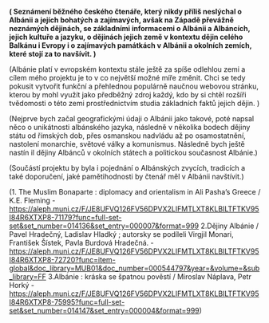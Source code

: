 
**( Seznámení běžného českého čtenáře, který nikdy příliš neslýchal o Albánii a jejích bohatých a zajímavých, avšak na Západě převážně neznámých dějinách, se základními informacemi o Albánii a Albáncích, jejich kultuře a jazyku, o dějinách jejich země v kontextu dějin celého Balkánu i Evropy i o zajímavých památkách v Albánii a okolních zemích, které stojí za to navšívit. )**

(Albánie platí v evropském kontextu stále ještě za spíše odlehlou zemi a cílem mého projektu je to v co největší možné míře změnit. Chci se tedy pokusit vytvořit funkční a přehlednou populárně naučnou webovou stránku, kterou by mohl využít jako předběžný zdroj každý, kdo by si chtěl rozšíři tvědomosti o této zemi prostřednictvím studia základních faktů jejich dějin. )

(Nejprve bych začal geografickými údaji o Albánii jako takové, poté napsal něco o unikátnosti albánského jazyka, následně v několika bodech dějiny státu od římských dob, přes osmanskou nadvládu až po osamostatnění, nastolení monarchie, světové války a komunismus. Následně bych ještě nastín il dějiny Albánců v okolních státech a politickou současnost Albánie.)

(Součástí projektu by byla i pojednání o Albánských zvycích, tradicích a také doporučení, jaké pamětihodnosti by čtenář měl v Albánii navštívit.)

(1. The Muslim Bonaparte : diplomacy and orientalism in Ali Pasha’s Greece / K.E. Fleming -https://aleph.muni.cz/F/JE8UFVQ126FV56DPVX2LIFMTLXT8KLBILTFTKV95I84R6XTXP8-71179?func=full-set-set&set_number=014136&set_entry=000007&format=999
2.Dějiny Albánie / Pavel Hradečný, Ladislav Hladký ; autorsky se podíleli Virgjil Monari, František Šístek, Pavla Burdová Hradečná. -https://aleph.muni.cz/F/JE8UFVQ126FV56DPVX2LIFMTLXT8KLBILTFTKV95I84R6XTXP8-72720?func=item-global&doc_library=MUB01&doc_number=000544797&year=&volume=&sub_library=FF
3.Albánie : kráska se špatnou pověstí / Miroslav Náplava, Petr Horký -https://aleph.muni.cz/F/JE8UFVQ126FV56DPVX2LIFMTLXT8KLBILTFTKV95I84R6XTXP8-75995?func=full-set-set&set_number=014147&set_entry=000004&format=999)
